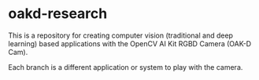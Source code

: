 # oakd-research

This is a repository for creating computer vision (traditional and deep learning) based applications with the OpenCV AI Kit RGBD Camera (OAK-D Cam).

Each branch is a different application or system to play with the camera.
